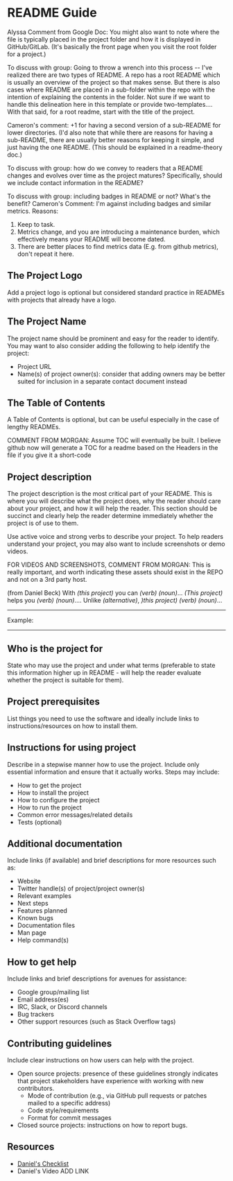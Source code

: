 # README Guide

Alyssa Comment from Google Doc: You might also want to note where the file is typically placed in the project folder and how it is displayed in GitHub/GitLab. (It's basically the front page when you visit the root folder for a project.)

To discuss with group: Going to throw a wrench into this process -- I've realized there are two types of README.  A repo has a root README which is usually an overview of the project so that makes sense.  But there is also cases where README are placed in a sub-folder within the repo with the intention of explaining the contents in the folder.  Not sure if we want to handle this delineation here in this template or provide two-templates....  
With that said, for a root readme, start with the title of the project.

Cameron's comment: +1 for having a second version of a sub-README for lower directories.
(I'd also note that while there are reasons for having a sub-README, there are usually better reasons for keeping it simple, and just having the one README. (This should be explained in a readme-theory doc.)

To discuss with group: how do we convey to readers that a README changes and evolves over time as the project matures? Specifically, should we include contact information in the README?

To discuss with group: including badges in README or not? What's the benefit?
Cameron's Comment: I'm against including badges and similar metrics. Reasons:
1. Keep to task.
2. Metrics change, and you are introducing a maintenance burden, which effectively means your README will become dated.
3. There are better places to find metrics data (E.g. from github metrics), don't repeat it here.



## The Project Logo
Add a project logo is optional but considered standard practice in READMEs with projects that already have a logo.

## The Project Name
The project name should be prominent and easy for the reader to identify. You may want to also consider adding the following to help identify the project:
- Project URL
- Name(s) of project owner(s): consider that adding owners may be better suited for inclusion in a separate contact document instead

## The Table of Contents
A Table of Contents is optional, but can be useful especially in the case of lengthy READMEs.

COMMENT FROM MORGAN: Assume TOC will eventually be built.  I believe github now will generate a TOC for a readme based on the Headers in the file if you give it a short-code

## Project description
The project description is the most critical part of your README. This is where you will describe what the project does, why the reader should care about your project, and how it will help the reader. This section should be succinct and clearly help the reader determine immediately whether the project is of use to them.  

Use active voice and strong verbs to describe your project. To help readers understand your project, you may also want to include screenshots or demo videos.

FOR VIDEOS AND SCREENSHOTS, COMMENT FROM MORGAN: This is really important, and worth indicating these assets should exist in the REPO and not on a 3rd party host.

(from Daniel Beck)
             With *(this project)* you can *(verb)* *(noun)*...
             *(This project)* helps you *(verb)* *(noun)*....
             Unlike *(alternative)*, *)this project)* *(verb)* *(noun)*... 

---

Example: 

---

## Who is the project for
State who may use the project and under what terms (preferable to state this information higher up in README - will help the reader evaluate whether the project is suitable for them).  

## Project prerequisites
List things you need to use the software and ideally include links to instructions/resources on how to install them. 

## Instructions for using project
Describe in a stepwise manner how to use the project. Include only essential information and ensure that it actually works. Steps may include:  

- How to get the project
- How to install the project
- How to configure the project
- How to run the project
- Common error messages/related details
- Tests (optional)
 
## Additional documentation
Include links (if available) and brief descriptions for more resources such as:
- Website
- Twitter handle(s) of project/project owner(s) 
- Relevant examples
- Next steps
- Features planned
- Known bugs
- Documentation files
- Man page
- Help command(s)
 
 
## How to get help
Include links and brief descriptions for avenues for assistance:
- Google group/mailing list 
- Email address(es)
- IRC, Slack, or Discord channels 
- Bug trackers
- Other support resources (such as Stack Overflow tags)
 
## Contributing guidelines
Include clear instructions on how users can help with the project.
 
- Open source projects: presence of these guidelines strongly indicates that project stakeholders have experience with working with new contributors.
  - Mode of contribution (e.g., via GitHub pull requests or patches mailed to a specific address)
  - Code style/requirements
  - Format for commit messages
- Closed source projects: instructions on how to report bugs.

## Resources
- [Daniel's Checklist](https://github.com/ddbeck/readme-checklist/blob/main/checklist.md)
- Daniel's Video ADD LINK
